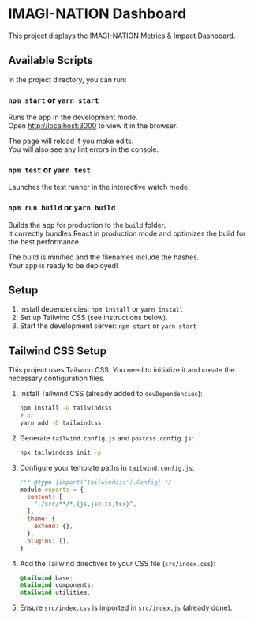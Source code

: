 # IMAGI-NATION Dashboard

This project displays the IMAGI-NATION Metrics & Impact Dashboard.

## Available Scripts

In the project directory, you can run:

### `npm start` or `yarn start`

Runs the app in the development mode.\
Open [http://localhost:3000](http://localhost:3000) to view it in the browser.

The page will reload if you make edits.\
You will also see any lint errors in the console.

### `npm test` or `yarn test`

Launches the test runner in the interactive watch mode.

### `npm run build` or `yarn build`

Builds the app for production to the `build` folder.\
It correctly bundles React in production mode and optimizes the build for the best performance.

The build is minified and the filenames include the hashes.\
Your app is ready to be deployed!

## Setup

1.  Install dependencies: `npm install` or `yarn install`
2.  Set up Tailwind CSS (see instructions below).
3.  Start the development server: `npm start` or `yarn start`

## Tailwind CSS Setup

This project uses Tailwind CSS. You need to initialize it and create the necessary configuration files.

1.  Install Tailwind CSS (already added to `devDependencies`):
    ```bash
    npm install -D tailwindcss
    # or
    yarn add -D tailwindcss
    ```
2.  Generate `tailwind.config.js` and `postcss.config.js`:
    ```bash
    npx tailwindcss init -p
    ```
3.  Configure your template paths in `tailwind.config.js`:
    ```js
    /** @type {import('tailwindcss').Config} */
    module.exports = {
      content: [
        "./src/**/*.{js,jsx,ts,tsx}",
      ],
      theme: {
        extend: {},
      },
      plugins: [],
    }
    ```
4.  Add the Tailwind directives to your CSS file (`src/index.css`):
    ```css
    @tailwind base;
    @tailwind components;
    @tailwind utilities;
    ```
5.  Ensure `src/index.css` is imported in `src/index.js` (already done). 